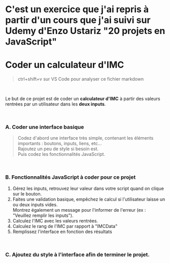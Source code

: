 # C'est un exercice que j'ai repris à partir d'un cours que j'ai suivi sur Udemy d'Enzo Ustariz "20 projets en JavaScript"

# Coder un calculateur d'IMC

> ctrl+shift+v sur VS Code pour analyser ce fichier markdown

<br>

Le but de ce projet est de coder un **calculateur d'IMC** à partir des valeurs rentrées par un utilisateur dans les **deux inputs**.

<br>

### A. Coder une interface basique
> Codez d'abord une interface très simple, contenant les éléments importants : boutons, inputs, liens, etc... <br>
> Rajoutez un peu de style si besoin est. 
> <br>
> Puis codez les fonctionnalités JavaScript.
> 
<br>

### B. Fonctionnalités JavaScript à coder pour ce projet

1. Gérez les inputs, retrouvez leur valeur dans votre script quand on clique sur le bouton.
2. Faites une validation basique, empêchez le calcul si l'utilisateur laisse un ou deux inputs vides. <br>
Montrez également un message pour l'informer de l'erreur (ex : "Veuillez remplir les inputs").
1. Calculez l'IMC avec les valeurs rentrées.
2. Calculez le rang de l'IMC par rapport à "IMCData"
3. Remplissez l'interface en fonction des résultats
   
<br>

### C. Ajoutez du style à l'interface afin de terminer le projet.